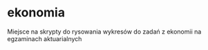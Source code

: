 # ekonomia
Miejsce na skrypty do rysowania wykresów do zadań z ekonomii na egzaminach aktuarialnych
